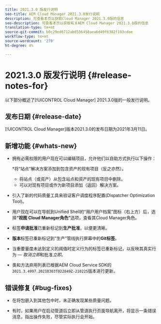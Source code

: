 ```yaml
---
title: 2021.3.0 版发行说明
seo-title: AEM Cloud Manager 2021.3.0发行说明
description: 可查看本页以获取Cloud Manager 2021.3.0版的信息
seo-description: 可查看本页以获取有关AEM Cloud Manager 2021.3.0版的信息
translation-type: tm+mt
source-git-commit: b0c29ed6712abd556458aea6d49f6382f183cdae
workflow-type: tm+mt
source-wordcount: '279'
ht-degree: 4%

---
```


# 2021.3.0 版发行说明 {#release-notes-for}

以下部分概述了[!UICONTROL Cloud Manager] 2021.3.0版的一般发行说明。

## 发布日期 {#release-date}

[!UICONTROL Cloud Manager]版本2021.3.0的发布日期为2021年3月11日。

## 新增功能 {#whats-new}

* 拥有必需权限的用户现在可以编辑项目，允许他们以自助方式执行以下操作：

   *将“站点”解决方案添加到包含资产的现有项目（反之亦然）。
   * 将站点（或资产）从包含站点和资产的现有项目中删除。
   * 可以对现有项目或作为新项目添加（返回）解决方案。

* 引入了新的代码质量工具来验证客户调度程序配置(Dispatcher Optimization Tool)。

* 用户现在可以在导航到Unified Shell的“用户用户档案”图标（右上方）后，选择&#x200B;**“视图 Cloud Manager角色”**&#x200B;选项，查看其Cloud Manager角色。

* 标签&#x200B;**申请批准**&#x200B;已重新标记到&#x200B;**生产批准**，以便更清晰。

* **版本**&#x200B;标签已重新标记到“生产”管线执行屏幕中的&#x200B;**Git标签**。

* 当重要量度未达到定义的阈值时定义行为的标签已重新标记，以反映其真实行为 — *取消立即*&#x200B;和批准&#x200B;*立即*。

* 类和方法弃用列表已根据AEM Cloud Service SDK的`2021.3.4997.20210303T022849Z-210225`版本进行更新。

## 错误修复 {#bug-fixes}

* 在将包嵌入到其他包中时，未正确发现某些质量问题。

* 有时，如果用户在启动管道后立即从管道执行页面导航离开，将显示一条错误消息，指出操作失败，尽管实际执行会开始。